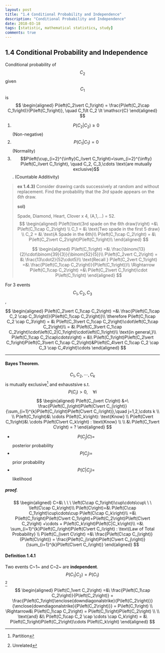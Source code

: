 ```yaml
---
layout: post
title: "1.4 Conditional Probability and Independence"
description: "Conditional Probability and Independence"
date: 2018-03-18
tags: [statistic, mathematical statistics, study]
comments: true
---
```




## 1.4 Conditional Probability and Independence

Conditional probability of $$C_2$$ given $$C_1$$ is
$$
\begin{aligned}
	P\left(C_2\vert C_1\right) = \frac{P\left(C_2\cap C_1\right)}{P\left(C_1\right)}, \quad C_1\lt C_2 \lt \mathscr{C}
\end{aligned}
$$

1. $$P\left(C_2\vert C_2\right)\ge0$$ (Non-negative)
2. $$P\left(C_1\vert C_1\right)=0$$ (Normality)
3. $$P\left(\cup_{i=2}^{\infty}C_i\vert C_1\right)=\sum_{i=2}^{\infty} P\left(C_i\vert C_1\right), \quad C_2, C_3,\cdots \text{are mutually exclusive}$$. (Countable Additivity)

> **ex 1.4.3)** Consider drawing cards successively at random and without replacement. Find the probability that the *3rd* spade appears on the *6th* draw.
>
> **sol)** 
>
> Spade, Diamond, Heart, Clover x 4, (A,1,…) = 52.
> $$
> \begin{aligned}
> 	P\left(\text{3rd spade on the 6th draw}\right) =&\ P\left(C_1\cap C_2\right) \\
> 	C_1 = &\ \text{Two spade in the first 5 draw} \\
> 	C_2 = &\ \text{A Spade in the 6th}\\
> 	P\left(C_1\cap C_2\right) = &\ P\left(C_2\vert C_2\right)P\left(C_1\right)\\
> \end{aligned}
> $$
>
> $$
> \begin{aligned}
> 	P\left(C_1\right) =&\ \frac{\binom{13}{2}\cdot\binom{39}{3}}{\binom{52}{5}}\\
> 	P\left(C_2vert C_2\right) = &\ \frac{13\cdot2}{52\cdot5}\\
> 	\text{Recall } P\left(C_2vert C_1\right) =&\ \frac{P\left(C_1\cap C_2\right)}{P\left(C_1\right)}\\
> 	 \Rightarrow P\left(C_1\cap C_2\right) =&\ P\left(C_2\vert C_1\right)\cdot P\left(C_1\right)
> \end{aligned}
> $$
>



For 3 events $$C_1, C_2, C_3$$,


$$
\begin{aligned}
	P\left(C_2\vert C_1\cap C_2\right) =&\ \frac{P\left(C_1\cap C_2 \cap C_3\right)}{P\left(C_1\cap C_2\right)}\\
	\therefore P\left(C_1\cap C_2 \cap C_3\right) = &\ P\left(C_3\vert C_1\cap C_2\right)\cdot\left(C_1\cap C_2\right)\\
	= &\ P\left(C_3\vert C_1\cap C_2\right)\cdot\left(C_2|C_1\right)\cdot\left(C_1\right)\\
	\text{in general,}\\
	P\left(C_1\cap C_2\cap\cdots\right) = &\\ P\left(C_1\right)P\left(C_2\vert C_1\right)P\left(C_3\vert C_1\cap C_2\right)&P\left(C_4\vert C_1\cap C_2 \cap C_3 \cap C_4\right)\cdots
\end{aligned}
$$

-----------



#### Bayes Theorem.

$$C_1, C_2,\cdots, C_k$$ is mutually exclusive[^1] and exhaustsive s.t. $$P\left(C_i\right)\gt0, \quad \forall i$$
$$
\begin{aligned}
	P\left(C_j\vert C\right) &=\ \frac{P\left(C_j\right)P\left(C\vert C_j\right)}{\sum_{i=1}^{k}P\left(C_i\right)P\left(C\vert C_i\right)},\quad j=1,2,\cdots k \\ \\
	P\left(C_1\right)&\ \cdots P\left(C_k\right): \text{Know} \\
	P\left(Cvert C_1\right)&\ \cdots P\left(C\vert C_k\right) : \text{Know} \\ \\
	&\ P\left(C_1\vert C\right) = ?
\end{aligned}
$$

- $$P\left(C_j\vert C\right) = $$ posterior probability
- $$P\left(C_j\right) = $$ prior probability
- $$ P\left(C\vert C_j\right) = $$ likelihood


##### proof.

$$
\begin{aligned}
	C=&\ \ \ \ \left(C\cap C_1\right)\cup\cdots\cup\ \ \ \left(C\cap C_k\right)\\
	P\left(C\right)=&\ P\left(C\cap C_1\right)\cup\cdots\cup P\left(C\cap C_k\right)\\
	=&\  P\left(C_1\right)P\left(C\vert C_1\right)+P\left(C_2\right)P\left(C\vert C_2\right) +\cdots + P\left(C_k\right)P\left(C|C_k\right)\\
	=&\ \sum_{i=1}^{k}P\left(C_i\right)P\left(C\vert C_i\right) : \text{Law of Total Probability} \\
	P\left(C_j\vert C\right) =&\ \frac{P\left(C\cap C_j\right)}{P\left(C\right)} = \frac{P\left(C_j\right)P\left(C\vert C_j\right)}{\sum_{i=1}^{k}P\left(C\vert C_i\right)}
\end{aligned}
$$



#### Definition 1.4.1

Two events C~1~ and C~2~ are **independent**. $$P\left(C_1\vert C_2\right) = P\left(C_1\right)$$[^2] 
$$
\begin{aligned}
	P\left(C_1vert C_2\right) =&\ \frac{P\left(C_1\cap C_2\right)}{P\left(C_2\right)} = \frac{P\left(C_1\right)\enclose{downdiagonalstrike}{P\left(C_2\right)}}{\enclose{downdiagonalstrike}{P\left(C_2\right)}} = P\left(C_1\right) \\
	\Rightarrow&\ P\left(C_1\cap C_2\right) = P\left(C_1\right)P\left(C_2\right) \\ \\
	\text{and} &\\
	P\left(C_1\cap C_2 \cap \cdots \cap C_k\right) = &\ P\left(C_1\right)P\left(C_2\right)\cdots P\left(C_k\right)
\end{aligned}
$$














[^1]: Partition
[^2]: Unrelated



























